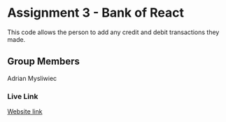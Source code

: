 # Assignment 3 - Bank of React
This code allows the person to add any credit and debit transactions they made.

## Group Members
Adrian Mysliwiec

### Live Link 
[Website link](https://mysliwiecadrian.github.io/assignment-3-bank-of-react/)

